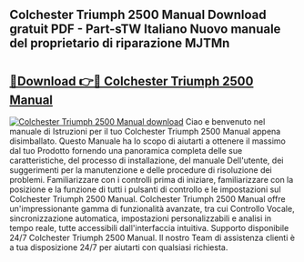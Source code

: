 ## Colchester Triumph 2500 Manual Download gratuit PDF - Part-sTW Italiano Nuovo manuale del proprietario di riparazione MJTMn

# <h2><a href="http://dfafl5.blite.top/?on=Colchester+Triumph+2500+Manual">🔗Download 👉🔴 Colchester Triumph 2500 Manual</a></h2>

[![Colchester Triumph 2500 Manual download](https://i.imgur.com/lujVjoI.png)](http://dfafl5.blite.top/?on=Colchester+Triumph+2500+Manual)
Ciao e benvenuto nel manuale di Istruzioni per il tuo Colchester Triumph 2500 Manual appena disimballato. Questo Manuale ha lo scopo di aiutarti a ottenere il massimo dal tuo Prodotto fornendo una panoramica completa delle sue caratteristiche, del processo di installazione, del manuale Dell'utente, dei suggerimenti per la manutenzione e delle procedure di risoluzione dei problemi. Familiarizzare con i controlli prima di iniziare, familiarizzare con la posizione e la funzione di tutti i pulsanti di controllo e le impostazioni sul Colchester Triumph 2500 Manual. Colchester Triumph 2500 Manual offre un'impressionante gamma di funzionalità avanzate, tra cui Controllo Vocale, sincronizzazione automatica, impostazioni personalizzabili e analisi in tempo reale, tutte accessibili dall'interfaccia intuitiva. Supporto disponibile 24/7 Colchester Triumph 2500 Manual. Il nostro Team di assistenza clienti è a tua disposizione 24/7 per aiutarti con qualsiasi richiesta.
